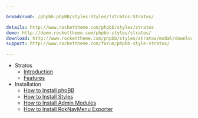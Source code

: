 ```yaml
---

breadcrumb: /phpbb:phpBB/styles:Styles/!stratos:Stratos/

details: http://www.rockettheme.com/phpbb/styles/stratos
demo: http://demo.rockettheme.com/phpbb-styles/stratos/
download: http://www.rockettheme.com/phpbb/styles/stratos/modal/downloads
support: http://www.rockettheme.com/forum/phpbb-style-stratos/

---
```


* Stratos
	* [Introduction](INDEX.md#introduction)
	* [Features](INDEX.md#features)
* Installation
	* [How to Install phpBB](../../start/install.md)
	* [How to Install Styles](../../start/styles.md)
	* [How to Install Admin Modules](../../start/styles.md#installing-administrative-modules)
	* [How to Install RokNavMenu Exporter](../../modules/roknavmenu.md)